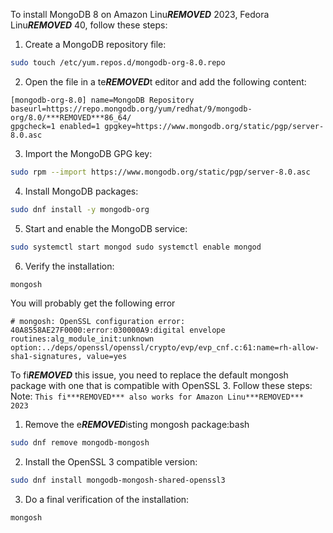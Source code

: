 
To install MongoDB 8 on Amazon Linu***REMOVED*** 2023, Fedora Linu***REMOVED*** 40, follow these steps:

1. Create a MongoDB repository file:

```bash
sudo touch /etc/yum.repos.d/mongodb-org-8.0.repo
```

2. Open the file in a te***REMOVED***t editor and add the following content:


```te***REMOVED***t
[mongodb-org-8.0] name=MongoDB Repository
baseurl=https://repo.mongodb.org/yum/redhat/9/mongodb-org/8.0/***REMOVED***86_64/
gpgcheck=1 enabled=1 gpgkey=https://www.mongodb.org/static/pgp/server-8.0.asc
```

3. Import the MongoDB GPG key:

```bash
sudo rpm --import https://www.mongodb.org/static/pgp/server-8.0.asc
```

4. Install MongoDB packages:

```bash
sudo dnf install -y mongodb-org
```

5. Start and enable the MongoDB service:

```bash
sudo systemctl start mongod sudo systemctl enable mongod
```

6. Verify the installation:

```bash
mongosh
```

You will probably get the following error

`# mongosh: OpenSSL configuration error: 40A8558AE27F0000:error:030000A9:digital envelope routines:alg_module_init:unknown option:../deps/openssl/openssl/crypto/evp/evp_cnf.c:61:name=rh-allow-sha1-signatures, value=yes`

To fi***REMOVED*** this issue, you need to replace the default mongosh package with one that is compatible with OpenSSL 3. Follow these steps:
Note:  `This fi***REMOVED*** also works for Amazon Linu***REMOVED*** 2023`

1. Remove the e***REMOVED***isting mongosh package:bash

```bash
sudo dnf remove mongodb-mongosh
```

2. Install the OpenSSL 3 compatible version:

```bash
sudo dnf install mongodb-mongosh-shared-openssl3
```

3. Do a final verification of the installation:

```bash
mongosh
```
